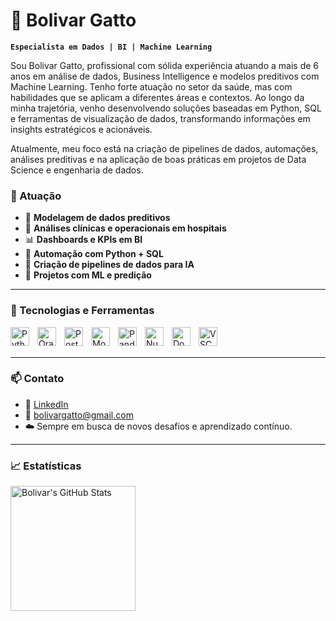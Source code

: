 # 🎲 Bolivar Gatto

**`Especialista em Dados | BI | Machine Learning`**

Sou Bolivar Gatto, profissional com sólida experiência atuando a mais de 6 anos em análise de dados, Business Intelligence e modelos preditivos com Machine Learning. Tenho forte atuação no setor da saúde, mas com habilidades que se aplicam a diferentes áreas e contextos. Ao longo da minha trajetória, venho desenvolvendo soluções baseadas em Python, SQL e ferramentas de visualização de dados, transformando informações em insights estratégicos e acionáveis.

Atualmente, meu foco está na criação de pipelines de dados, automações, análises preditivas e na aplicação de boas práticas em projetos de Data Science e engenharia de dados.

### 💼 Atuação

- 🧠 **Modelagem de dados preditivos**
- 🏥 **Análises clínicas e operacionais em hospitais**
- 📊 **Dashboards e KPIs em BI**
- 🔁 **Automação com Python + SQL**
- 🧬 **Criação de pipelines de dados para IA**
- 🤖 **Projetos com ML e predição**

---

### 🧰 Tecnologias e Ferramentas

<img align="left" alt="Python" title="Python" width="30px" style="padding-right:10px;" src="https://cdn.jsdelivr.net/gh/devicons/devicon/icons/python/python-original.svg"/>
<img align="left" alt="Oracle SQL" title="Oracle SQL" width="30px" style="padding-right:10px;" src="https://cdn.jsdelivr.net/gh/devicons/devicon/icons/oracle/oracle-original.svg"/>
<img align="left" alt="PostgreSQL" title="PostgreSQL" width="30px" style="padding-right:10px;" src="https://cdn.jsdelivr.net/gh/devicons/devicon/icons/postgresql/postgresql-original.svg"/>
<img align="left" alt="MongoDB" title="MongoDB" width="30px" style="padding-right:10px;" src="https://cdn.jsdelivr.net/gh/devicons/devicon/icons/mongodb/mongodb-original.svg"/>
<img align="left" alt="Pandas" title="Pandas" width="30px" style="padding-right:10px;" src="https://cdn.jsdelivr.net/gh/devicons/devicon/icons/pandas/pandas-original.svg"/>
<img align="left" alt="Numpy" title="Numpy" width="30px" style="padding-right:10px;" src="https://cdn.jsdelivr.net/gh/devicons/devicon/icons/numpy/numpy-original.svg"/>
<img align="left" alt="Docker" title="Docker" width="30px" style="padding-right:10px;" src="https://cdn.jsdelivr.net/gh/devicons/devicon/icons/docker/docker-original.svg"/>
<img align="left" alt="VSCode" title="VSCode" width="30px" style="padding-right:10px;" src="https://cdn.jsdelivr.net/gh/devicons/devicon/icons/vscode/vscode-original.svg"/>

<br/><br/>

---


### 📫 Contato

- 💼 [LinkedIn](https://www.linkedin.com/in/bolívar-gatto-73280b127)
- 📧 bolivargatto@gmail.com
- ☁️ Sempre em busca de novos desafios e aprendizado contínuo.

---


### 📈 Estatísticas

<p align="left">
  <img align="left" alt="Bolivar's GitHub Stats" height="200" style="padding-right: 10px;" src="https://github-readme-stats.vercel.app/api?username=bola1318&show_icons=true&theme=radical&include_all_commits=true&locale=pt-br"/>
<!-- <img align="left" alt="Top Langs" height="200" src="https://github-readme-stats.vercel.app/api/top-langs/?username=bola1318&theme=radical&layout=compact&langs_count=6"/> -->



</p>


